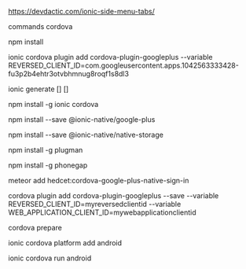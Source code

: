 https://devdactic.com/ionic-side-menu-tabs/

commands cordova

npm install

ionic cordova plugin add cordova-plugin-googleplus --variable REVERSED_CLIENT_ID=com.googleusercontent.apps.1042563333428-fu3p2b4ehtr3otvbhmnug8roqf1s8dl3

ionic generate [<type>] [<name>]

npm install -g ionic cordova

npm install --save @ionic-native/google-plus

npm install --save @ionic-native/native-storage

npm install -g plugman

npm install -g phonegap

meteor add hedcet:cordova-google-plus-native-sign-in

cordova plugin add cordova-plugin-googleplus --save --variable REVERSED_CLIENT_ID=myreversedclientid --variable WEB_APPLICATION_CLIENT_ID=mywebapplicationclientid

cordova prepare

ionic cordova platform add android

ionic cordova run android


